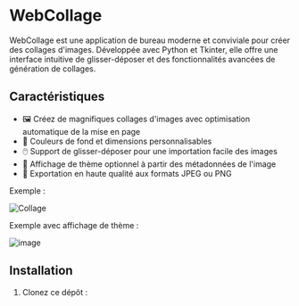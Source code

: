 # WebCollage

WebCollage est une application de bureau moderne et conviviale pour créer des collages d'images. Développée avec Python et Tkinter, elle offre une interface intuitive de glisser-déposer et des fonctionnalités avancées de génération de collages.

## Caractéristiques

- 🖼️ Créez de magnifiques collages d'images avec optimisation automatique de la mise en page
- 🎨 Couleurs de fond et dimensions personnalisables
- 🖱️ Support de glisser-déposer pour une importation facile des images
- 📝 Affichage de thème optionnel à partir des métadonnées de l'image
- 💾 Exportation en haute qualité aux formats JPEG ou PNG

Exemple :

![Collage](https://github.com/user-attachments/assets/244f5b68-1914-443b-b77d-1a93a991c8a7)


Exemple avec affichage de thème :

![image](https://github.com/user-attachments/assets/b5843c48-c01d-4b22-a2d3-caa774f0a26c)

## Installation

1. Clonez ce dépôt :
